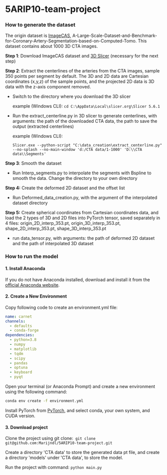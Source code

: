 # 5ARIP10-team-project
### How to generate the dataset

The origin dataset is [ImageCAS](https://github.com/XiaoweiXu/ImageCAS-A-Large-Scale-Dataset-and-Benchmark-for-Coronary-Artery-Segmentation-based-on-CT), A-Large-Scale-Dataset-and-Benchmark-for-Coronary-Artery-Segmentation-based-on-Computed-Tomo. This dataset contains about 1000 3D CTA images.

**Step 1**: Download ImageCAS dataset and [3D Slicer](https://www.slicer.org/) (necessary for the next step)

**Step 2**: Extract the centerlines of the arteries from the CTA images, sample 350 points per segment by default. The 3D and 2D data are Cartesian coordinates (x,y,z) of the sample points, and the projected 2D data is 3D data with the z-axis component removed. 

+ Switch to the directory where you download the 3D slicer

  example (Windows CLI):
  `cd C:\AppData\Local\slicer.org\Slicer 5.6.1`

+ Run the extract_centerline.py in 3D slicer to generate centerlines, with arguments: the path of the downloaded CTA data, the path to save the output (extracted centerlines)

  example (Windows CLI):

  `Slicer.exe --python-script "C:\data_creation\extract_centerline.py" --no-splash --no-main-window 'd:/CTA data/1-1000' 'D:\\CTA data\\Segments'`


**Step 3**: Smooth the dataset

+ Run Interp_segments.py to interpolate the segments with Bspline to smooth the data. Change the directory to your own directory

**Step 4:** Create the deformed 2D dataset and the offset list

+ Run Deformed_data_creation.py, with the argument of the interpolated dataset directory

**Step 5:** Create spherical coordinates from Cartesian coordinates data, and load the 2 types of 3D and 2D files into PyTorch tensor, saved separately in 4 files: origin_2D_interp_353.pt, origin_3D_interp_353.pt, shape_2D_interp_353.pt, shape_3D_interp_353.pt

+ run data_tensor.py, with arguments: the path of deformed 2D dataset and the path of interpolated 3D dataset

### How to run the model
#### 1. Install Anaconda

If you do not have Anaconda installed, download and install it from the [official Anaconda website](https://www.anaconda.com/products/distribution#download-section).

#### 2. Create a New Environment

Copy following code to create an environment.yml file:

```yaml
name: carnet
channels:
  - defaults
  - conda-forge
dependencies:
  - python=3.8
  - numpy
  - matplotlib
  - tqdm
  - scipy
  - pandas
  - optuna
  - keyboard
  - pyqt
```

Open your terminal (or Anaconda Prompt) and create a new environment using the following command:

```sh
conda env create -f environment.yml
```

Install PyTorch from [PyTorch](https://pytorch.org/), and select conda, your own system, and CUDA version. 

#### 3. Download project

Clone the project using git clone:` git clone git@github.com:Marijndl/5ARIP10-team-project.git`

Create a directory 'CTA data' to store the generated data pt file, and create a directory 'models' under 'CTA data', to store the model.

Run the project with command: `python main.py`